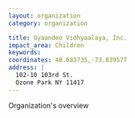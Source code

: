 ```yaml
---
layout: organization
category: organization

title: Gyaandeo Vidhyaalaya, Inc.
impact_area: Children
keywords: 
coordinates: 40.683735,-73.839577
address: |
  102-10 103rd St.
  Ozone Park NY 11417
---
```

Organization's overview
